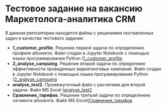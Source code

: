 # Тестовое задание на вакансию Маркетолога-аналитика CRM
В данном репозитории находится файлы с решениями поставленных задач в качестве тестового задания:
- **1_customer_profile.** Решение первой задачи по определению профиля абонента. Файл слздан в Jupyter Notebook с помощью языка програмирования Python ([1_customer_profile](CRM_analytics/1_customer_profile.ipynb);
- **2_analyse_campaing.** Решение второй задачи по определнию эффективности проведенных маркетинговых кампаний.  Файл слздан в Jupyter Notebook с помощью языка програмирования Python ([2_analyse_campaing](CRM_analytics/2_analyse_campaing.ipynb)
- **analyse_test2.** Промежуточный файл с расчетами для второй задачи. Файл MS Excel ([analyse_test2](CRM_analytics/analyse_test2.xlsx)
- **Сравнение_тарифов.** Решение третьей задачи по определению сегмента абонента. Файл MS Excel([Сравнение_тарифов](CRM_analytics/analyse_test2.xlsx)
